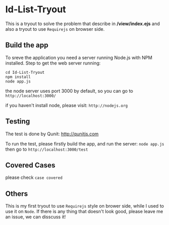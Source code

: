 Id-List-Tryout
==============

This is a tryout to solve the problem that describe in **/view/index.ejs** and also a tryout to use `Requirejs` on browser side.

## Build the app

To sreve the application you need a server running Node.js with NPM installed. Step to get the web server running:

    cd Id-List-Tryout
    npm install
    node app.js

the node server uses port 3000 by default, so you can go to ```http://localhost:3000/```

if you haven't install node, please visit: ```http://nodejs.org```

## Testing
The test is done by Qunit: http://qunitjs.com

To run the test, please firstly build the app, and run the server: ```node app.js```
then go to ```http://localhost:3000/test```

## Covered Cases
please check `case covered`

## Others

This is my first tryout to use `Requirejs` style on brower side, while I used to use it on `Node`. 
If there is any thing that doesn't look good, please leave me an issue, we can disscuss it!
